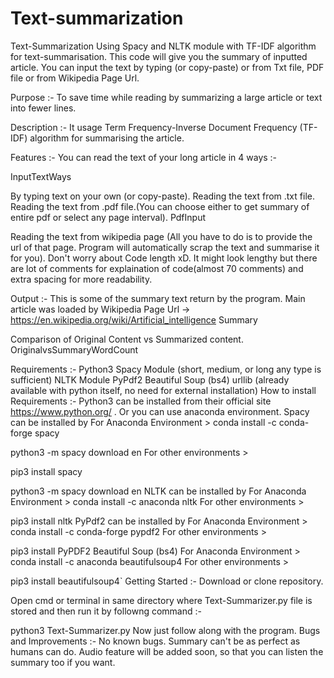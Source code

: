 # Text-summarization
Text-Summarization
Using Spacy and NLTK module with TF-IDF algorithm for text-summarisation. This code will give you the summary of inputted article. You can input the text by typing (or copy-paste) or from Txt file, PDF file or from Wikipedia Page Url.

Purpose :-
To save time while reading by summarizing a large article or text into fewer lines.

Description :-
It usage Term Frequency-Inverse Document Frequency (TF-IDF) algorithm for summarising the article.

Features :-
You can read the text of your long article in 4 ways :-

InputTextWays

By typing text on your own (or copy-paste).
Reading the text from .txt file.
Reading the text from .pdf file.(You can choose either to get summary of entire pdf or select any page interval).
PdfInput

Reading the text from wikipedia page (All you have to do is to provide the url of that page. Program will automatically scrap the text and summarise it for you).
Don't worry about Code length xD. It might look lengthy but there are lot of comments for explaination of code(almost 70 comments) and extra spacing for more readability.

Output :-
This is some of the summary text return by the program. Main article was loaded by Wikipedia Page Url -> https://en.wikipedia.org/wiki/Artificial_intelligence
Summary

Comparison of Original Content vs Summarized content.
OriginalvsSummaryWordCount

Requirements :-
Python3
Spacy Module (short, medium, or long any type is sufficient)
NLTK Module
PyPdf2
Beautiful Soup (bs4)
urllib (already available with python itself, no need for external installation)
How to install Requirements :-
Python3 can be installed from their official site https://www.python.org/ . Or you can use anaconda environment.
Spacy can be installed by For Anaconda Environment >
conda install -c conda-forge spacy

python3 -m spacy download en
For other environments >

pip3 install spacy

python3 -m spacy download en
NLTK can be installed by For Anaconda Environment >
conda install -c anaconda nltk
For other environments >

pip3 install nltk
PyPdf2 can be installed by For Anaconda Environment >
conda install -c conda-forge pypdf2
For other environments >

pip3 install PyPDF2
Beautiful Soup (bs4) For Anaconda Environment >
conda install -c anaconda beautifulsoup4
For other environments >

pip3 install beautifulsoup4`
Getting Started :-
Download or clone repository.

Open cmd or terminal in same directory where Text-Summarizer.py file is stored and then run it by followng command :-

python3 Text-Summarizer.py
Now just follow along with the program.
Bugs and Improvements :-
No known bugs. Summary can't be as perfect as humans can do.
Audio feature will be added soon, so that you can listen the summary too if you want.
